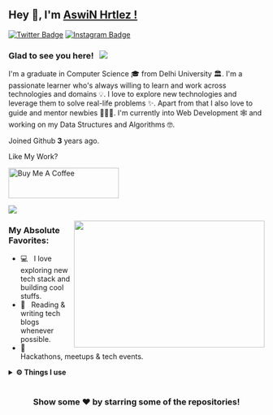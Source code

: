 ## Hey 👋, I'm [AswiN Hrtlez !](https://github.com/aswinhrtlez/)

[![Twitter Badge](https://img.shields.io/badge/-Twitter-00acee?style=flat-square&logo=Twitter&logoColor=white)](https://twitter.com/aswinhrtlez)
[![Instagram Badge](https://img.shields.io/badge/-Instagram-e4405f?style=flat-square&logo=Instagram&logoColor=white)](https://instagram.com/aswinhrtlez)


### Glad to see you here! &nbsp; ![](https://visitor-badge.glitch.me/badge?page_id=aswinhrtlez.aswinhrtlez&style=flat-square&color=0088cc)

I'm a graduate in Computer Science 🎓 from Delhi University 🏛. I'm a passionate learner who's always willing to learn and work across technologies and domains 💡. I love to explore new technologies and leverage them to solve real-life problems ✨. Apart from that I also love to guide and mentor newbies 👨🏻‍💻. I'm currently into Web Development 🕸️ and working on my Data Structures and Algorithms 🤓.

Joined Github **3** years ago.


Like My Work?

<a href="https://www.buymeacoffee.com/aswinhrtlez" target="_blank"><img src="https://cdn.buymeacoffee.com/buttons/v2/default-yellow.png" alt="Buy Me A Coffee" height="60px" width="217px" ></a>

[![](https://gitwar.herokuapp.com/badge?username=aswinhrtlez&label=Gitwar%20Profile%20Score&style=for-the-badge&color=0088cc)](https://gitwar.herokuapp.com/)

<img align="right" height="250" width="375" alt="" src="https://raw.githubusercontent.com/iampavangandhi/iampavangandhi/master/gifs/coder.gif" />


### My Absolute Favorites:

- 💻 &nbsp; I love exploring new tech stack and building cool stuffs.
- 📰 &nbsp; Reading & writing tech blogs whenever possible.
- 🍕 &nbsp; Hackathons, meetups & tech events.


 
<details>	
  <br />
  <summary><b>⚙️ Things I use</b></summary>
  	<ul>
  	    <li><b>OS:</b> Window 10 / Parrot Os</li>
	    <li><b>Laptop: </b> ROG zephyrus g15 </li>
  	    <li><b>Browser: </b> Chrome</li>
	    <li><b>Terminal: </b> ZSH: Oh My Zsh (PowerLevel10k)</li>
	    <li><b>Code Editor:</b> VSCode -</li>
	    <li><b>To Stay Updated:</b> Dev.to, Medium, Linkedin and Twitter.</li>
	    <br />
	</ul>	
</details>

#

<div align="center">

### Show some ❤️ by starring some of the repositories!

</div>
